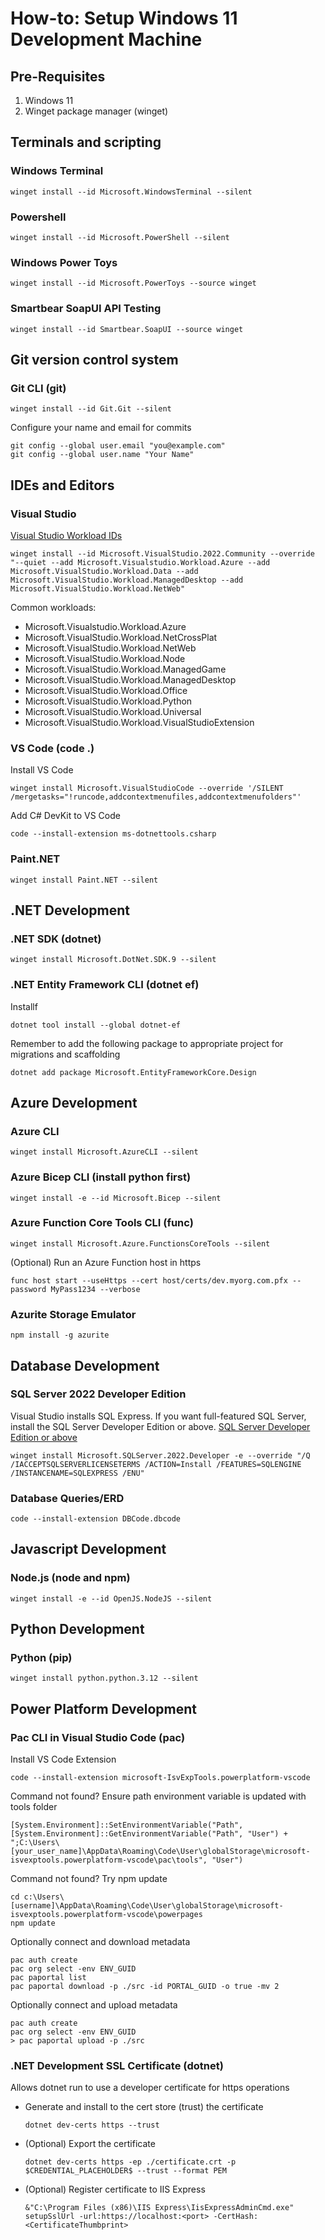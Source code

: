 # How-to: Setup Windows 11 Development Machine
## Pre-Requisites
1. Windows 11
1. Winget package manager (winget)

## Terminals and scripting
### Windows Terminal
```
winget install --id Microsoft.WindowsTerminal --silent
```

### Powershell
```
winget install --id Microsoft.PowerShell --silent
```

### Windows Power Toys
```
winget install --id Microsoft.PowerToys --source winget
```

### Smartbear SoapUI API Testing
```
winget install --id Smartbear.SoapUI --source winget
```

## Git version control system
### Git CLI (git)
```
winget install --id Git.Git --silent
```

Configure your name and email for commits
```
git config --global user.email "you@example.com"
git config --global user.name "Your Name"
```

## IDEs and Editors
### Visual Studio
[Visual Studio Workload IDs](https://learn.microsoft.com/en-us/visualstudio/install/workload-component-id-vs-community?view=vs-2022&preserve-view=true)
```
winget install --id Microsoft.VisualStudio.2022.Community --override "--quiet --add Microsoft.Visualstudio.Workload.Azure --add Microsoft.VisualStudio.Workload.Data --add Microsoft.VisualStudio.Workload.ManagedDesktop --add Microsoft.VisualStudio.Workload.NetWeb"
```
Common workloads:
* Microsoft.Visualstudio.Workload.Azure
* Microsoft.VisualStudio.Workload.NetCrossPlat
* Microsoft.VisualStudio.Workload.NetWeb
* Microsoft.VisualStudio.Workload.Node
* Microsoft.VisualStudio.Workload.ManagedGame
* Microsoft.VisualStudio.Workload.ManagedDesktop 
* Microsoft.VisualStudio.Workload.Office
* Microsoft.VisualStudio.Workload.Python
* Microsoft.VisualStudio.Workload.Universal
* Microsoft.VisualStudio.Workload.VisualStudioExtension

### VS Code (code .)
Install VS Code
```
winget install Microsoft.VisualStudioCode --override '/SILENT /mergetasks="!runcode,addcontextmenufiles,addcontextmenufolders"'
```
Add C# DevKit to VS Code
```
code --install-extension ms-dotnettools.csharp
```

### Paint.NET
```
winget install Paint.NET --silent
```

## .NET Development
### .NET SDK (dotnet)
```
winget install Microsoft.DotNet.SDK.9 --silent
```

### .NET Entity Framework CLI (dotnet ef)
Installf
```
dotnet tool install --global dotnet-ef
```
Remember to add the following package to appropriate project for migrations and scaffolding
```
dotnet add package Microsoft.EntityFrameworkCore.Design
```

## Azure Development
### Azure CLI
```
winget install Microsoft.AzureCLI --silent
```
### Azure Bicep CLI (install python first)
```
winget install -e --id Microsoft.Bicep --silent
```
### Azure Function Core Tools CLI (func)
```
winget install Microsoft.Azure.FunctionsCoreTools --silent
```
(Optional) Run an Azure Function host in https
```
func host start --useHttps --cert host/certs/dev.myorg.com.pfx --password MyPass1234 --verbose
```

### Azurite Storage Emulator
```
npm install -g azurite
```

## Database Development
### SQL Server 2022  Developer Edition
Visual Studio installs SQL Express. If you want full-featured SQL Server, install the SQL Server Developer Edition or above.
[SQL Server Developer Edition or above](https://www.microsoft.com/en-us/sql-server/sql-server-downloads)
```
winget install Microsoft.SQLServer.2022.Developer -e --override "/Q /IACCEPTSQLSERVERLICENSETERMS /ACTION=Install /FEATURES=SQLENGINE /INSTANCENAME=SQLEXPRESS /ENU"
```

### Database Queries/ERD
```
code --install-extension DBCode.dbcode
```

## Javascript Development
### Node.js (node and npm)
```
winget install -e --id OpenJS.NodeJS --silent
```

## Python Development
### Python (pip)
```
winget install python.python.3.12 --silent
```

## Power Platform Development
### Pac CLI in Visual Studio Code (pac)
Install VS Code Extension
```
code --install-extension microsoft-IsvExpTools.powerplatform-vscode
```

Command not found? Ensure path environment variable is updated with tools folder
```
[System.Environment]::SetEnvironmentVariable("Path", [System.Environment]::GetEnvironmentVariable("Path", "User") + ";C:\Users\[your_user_name]\AppData\Roaming\Code\User\globalStorage\microsoft-isvexptools.powerplatform-vscode\pac\tools", "User")
```

Command not found? Try npm update
```
cd c:\Users\[username]\AppData\Roaming\Code\User\globalStorage\microsoft-isvexptools.powerplatform-vscode\powerpages
npm update
```
Optionally connect and download metadata
```
pac auth create
pac org select -env ENV_GUID
pac paportal list
pac paportal download -p ./src -id PORTAL_GUID -o true -mv 2
```
Optionally connect and upload metadata
```
pac auth create
pac org select -env ENV_GUID
> pac paportal upload -p ./src
```

### .NET Development SSL Certificate (dotnet)
Allows dotnet run to use a developer certificate for https operations
- Generate and install to the cert store (trust) the certificate
    ```
    dotnet dev-certs https --trust
    ```
- (Optional) Export the certificate
    ```
    dotnet dev-certs https -ep ./certificate.crt -p $CREDENTIAL_PLACEHOLDER$ --trust --format PEM
    ```
- (Optional) Register certificate to IIS Express
    ```
    &"C:\Program Files (x86)\IIS Express\IisExpressAdminCmd.exe" setupSslUrl -url:https://localhost:<port> -CertHash:<CertificateThumbprint>
    ```